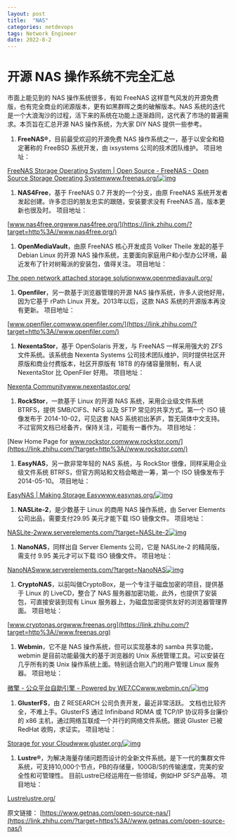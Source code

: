 ```yaml
---
layout: post
title:  "NAS"
categories: netdevops
tags: Network Engineer
date: 2022-8-2
---
```


# 开源 NAS 操作系统不完全汇总

市面上能见到的 NAS 操作系统很多，有如 FreeNAS 这样意气风发的开源免费版，也有完全商业的闭源版本，更有如黑群晖之类的破解版本。NAS 系统的迭代是一个大浪淘沙的过程，活下来的系统在功能上逐渐趋同，这代表了市场的普遍需求。本页旨在汇总开源 NAS 操作系统，为大家 DIY NAS 提供一些参考。

1. **FreeNAS®**，目前最受欢迎的开源免费 NAS 操作系统之一，基于以安全和稳定著称的 FreeBSD 系统开发，由 ixsystems 公司的技术团队维护。
   项目地址：

[FreeNAS Storage Operating System | Open Source - FreeNAS - Open Source Storage Operating Systemwww.freenas.org/![img](https://pic1.zhimg.com/v2-c9dbfdec990321080d97eb0ea73ee6b8_180x120.jpg)](https://link.zhihu.com/?target=http%3A//www.freenas.org/)

1. **NAS4Free**，基于 FreeNAS 0.7 开发的一个分支，由原 FreeNAS 系统开发者发起创建。许多恋旧的朋友忠实的跟随，安装要求没有 FreeNAS 高，版本更新也很及时。
   项目地址：

[www.nas4free.orgwww.nas4free.org/](https://link.zhihu.com/?target=http%3A//www.nas4free.org/)

1. **OpenMediaVault**，由原 FreeNAS 核心开发成员 Volker Theile 发起的基于 Debian Linux 的开源 NAS 操作系统，主要面向家庭用户和小型办公环境，最近发布了针对树莓派的安装包，值得关注。
   项目地址：

[The open network attached storage solutionwww.openmediavault.org/](https://link.zhihu.com/?target=http%3A//www.openmediavault.org/)

1. **Openfiler**，另一款基于浏览器管理的开源 NAS 操作系统，许多人说他好用，因为它基于 rPath Linux 开发。2013年以后，这款 NAS 系统的开源版本再没有更新。
   项目地址：

[www.openfiler.comwww.openfiler.com/](https://link.zhihu.com/?target=http%3A//www.openfiler.com/)

1. **NexentaStor**，基于 OpenSolaris 开发，与 FreeNAS 一样采用强大的 ZFS 文件系统。该系统由 Nexenta Systems 公司技术团队维护，同时提供社区开原版和商业付费版本，社区开原版有 18TB 的存储容量限制，有人说 NexentaStor 比 OpenFiler 好用。
   项目地址：

[Nexenta Communitywww.nexentastor.org/](https://link.zhihu.com/?target=http%3A//www.nexentastor.org/)

1. **RockStor**，一款基于 Linux 的开源 NAS 系统，采用企业级文件系统 BTRFS，提供 SMB/CIFS、NFS 以及 SFTP 常见的共享方式。第一个 ISO 镜像发布于 2014-10-02，可见这套 NAS 系统初出茅庐，暂无简体中文支持。不过官网文档已经备齐，保持关注，可能有一番作为。
   项目地址：

[New Home Page for www.rockstor.comwww.rockstor.com/](https://link.zhihu.com/?target=http%3A//www.rockstor.com/)

1. **EasyNAS**，另一款非常年轻的 NAS 系统，与 RockStor 很像，同样采用企业级文件系统 BTRFS，但官方网站和文档会略逊一筹，第一个 ISO 镜像发布于 2014-05-10。
   项目地址：

[EasyNAS | Making Storage Easywww.easynas.org/![img](https://pic3.zhimg.com/v2-1b06a882c83d09509be44faa54f5ed46_180x120.jpg)](https://link.zhihu.com/?target=http%3A//www.easynas.org/)

1. **NASLite-2**，是少数基于 Linux 的商用 NAS 操作系统，由 Server Elements 公司出品，需要支付29.95 美元才能下载 ISO 镜像文件。
   项目地址：

[NASLite-2www.serverelements.com/?target=NASLite-2![img](https://pic4.zhimg.com/v2-b6f6d3c0201e14c03635ee8574cb35a7_120x160.jpg)](https://link.zhihu.com/?target=http%3A//www.serverelements.com/%3Ftarget%3DNASLite-2)

1. **NanoNAS**，同样出自 Server Elements 公司，它是 NASLite-2 的精简版，需支付 9.95 美元才可以下载 ISO 镜像文件。
   项目地址：

[NanoNASwww.serverelements.com/?target=NanoNAS![img](https://pic1.zhimg.com/v2-77b92d8f74ed5d9e905977619c2bed68_120x160.jpg)](https://link.zhihu.com/?target=http%3A//www.serverelements.com/%3Ftarget%3DNanoNAS)

1. **CryptoNAS**，以前叫做CryptoBox，是一个专注于磁盘加密的项目，提供基于 Linux 的 LiveCD，整合了 NAS 服务器加密功能，此外，也提供了安装包，可直接安装到现有 Linux 服务器上，为磁盘加密提供友好的浏览器管理界面。
   项目地址：

[www.cryptonas.orgwww.freenas.org](https://link.zhihu.com/?target=http%3A//www.freenas.org)

1. **Webmin**，它不是 NAS 操作系统，但可以实现基本的 samba 共享功能，webmin 是目前功能最强大的基于浏览器的 Unix 系统管理工具。可以安装在几乎所有的类 Unix 操作系统上面。特别适合刚入门的用户管理 Linux 服务器。
   项目地址：

[微擎 - 公众平台自助引擎 - Powered by WE7.CCwww.webmin.cn/![img](https://pic3.zhimg.com/v2-df0c3b85279e964d96b917f1629c4356_180x120.jpg)](https://link.zhihu.com/?target=http%3A//www.webmin.cn/)

1. **GlusterFS**，由 Z RESEARCH 公司负责开发，最近非常活跃。 文档也比较齐全，不难上手。GlusterFS 通过 Infiniband RDMA 或 TCP/IP 协议将多台廉价的 x86 主机，通过网络互联成一个并行的网络文件系统。据说 Gluster 已被 RedHat 收购，求证实。
   项目地址：

[Storage for your Cloudwww.gluster.org/![img](https://pic3.zhimg.com/v2-a66b2dd0e4fc4503872c780d1162d9ea_ipico.jpg)](https://link.zhihu.com/?target=http%3A//www.gluster.org/)

1. **Lustre®**，为解决海量存储问题而设计的全新文件系统。是下一代的集群文件系统，可支持10,000个节点，PB的存储量，100GB/S的传输速度，完美的安全性和可管理性。 目前Lustre已经运用在一些领域，例如HP SFS产品等。
   项目地址：

[Lustrelustre.org/](https://link.zhihu.com/?target=http%3A//lustre.org/)



原文链接： [https://www.getnas.com/open-source-nas/](https://link.zhihu.com/?target=https%3A//www.getnas.com/open-source-nas/)
